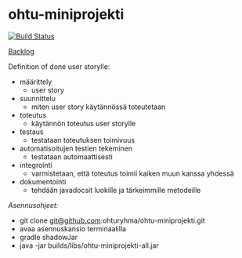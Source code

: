 # ohtu-miniprojekti
[![Build Status](https://travis-ci.org/ohturyhma/ohtu-miniprojekti.svg?branch=master)](https://travis-ci.org/ohturyhma/ohtu-miniprojekti)

[Backlog](https://docs.google.com/spreadsheets/d/1HErjSsQnRIdeJig6_m6VVYU6QJPHm2j8OfY310DhqNg/edit?usp=sharing)

Definition of done user storylle:
* määrittely
  - user story
* suunnittelu
  - miten user story käytännössä toteutetaan
* toteutus
  - käytännön toteutus user storylle
* testaus
  - testataan toteutuksen toimivuus
* automatisoitujen testien tekeminen
  - testataan automaattisesti
* integrointi
  - varmistetaan, että toteutus toimii kaiken muun kanssa yhdessä
* dokumentointi
  - tehdään javadocsit luokille ja tärkeimmille metodeille


_Asennusohjeet:_

* git clone git@github.com:ohturyhma/ohtu-miniprojekti.git
* avaa asennuskansio terminaalilla
* gradle shadowJar
* java -jar builds/libs/ohtu-miniprojekti-all.jar
